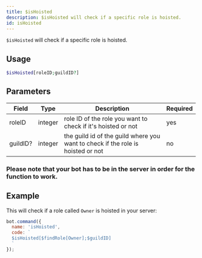 ```yaml
---
title: $isHoisted 
description: $isHoisted will check if a specific role is hoisted.
id: isHoisted
---
```


`$isHoisted` will check if a specific role is hoisted.

## Usage

```php
$isHoisted[roleID;guildID?]
```

## Parameters 


| Field     | Type    | Description                                        | Required |
|-----------|---------|----------------------------------------------------|----------|
| roleID      | integer  | role ID of the role you want to check if it's hoisted or not                          | yes      |
| guildID?     | integer  | the guild id of the guild where you want to check if the role is hoisted or not          | no       |

### Please note that your bot has to be in the server in order for the function to work.

## Example

This will check if a role called `Owner` is hoisted in your server:

```javascript
bot.command({
  name: 'isHoisted',
  code: `
  $isHoisted[$findRole[Owner];$guildID]
  `
});
```
